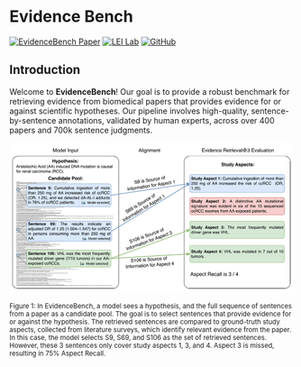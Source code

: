 # Evidence Bench

[![EvidenceBench Paper](https://img.shields.io/badge/Paper-blue.svg?logo=read-the-docs&logoColor=white)](https://link_to_your_paper) [![LEI Lab](https://img.shields.io/badge/Lab%20Group-LEI%20Lab-blue.svg?logo=teams&logoColor=white)](https://lei.ucsd.edu/) [![GitHub](https://img.shields.io/badge/GitHub-EvidenceBench-blue.svg?logo=github&logoColor=white)](https://github.com/EvidenceBench/EvidenceBench)

## Introduction

Welcome to **EvidenceBench**! Our goal is to provide a robust benchmark for retrieving evidence from biomedical papers that provides evidence for or against scientific hypotheses. Our pipeline involves high-quality, sentence-by-sentence annotations, validated by human experts, across over 400 papers and 700k sentence judgments. 


![Figure 1](_figs/fig1.png)

<p style="text-align: left; font-size: smaller; line-height: 1.2;">Figure 1: In EvidenceBench, a model sees a hypothesis, and the full sequence of sentences from a paper as a candidate pool. The goal is to select sentences that provide evidence for or against the hypothesis. The retrieved sentences are compared to ground-truth study aspects, collected from literature surveys, which identify relevant evidence from the paper. In this case, the model selects S9, S69, and S106 as the set of retrieved sentences. However, these 3 sentences only cover study aspects 1, 3, and 4. Aspect 3 is missed, resulting in 75% Aspect Recall.</p>
